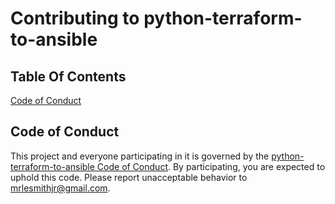 # Contributing to python-terraform-to-ansible

## Table Of Contents

[Code of Conduct](#code-of-conduct)

## Code of Conduct

This project and everyone participating in it is governed by the [python-terraform-to-ansible Code of Conduct](CODE_OF_CONDUCT.md). By participating, you are expected to uphold this code. Please report unacceptable behavior to [mrlesmithjr@gmail.com](mailto:mrlesmithjr@gmail.com).
